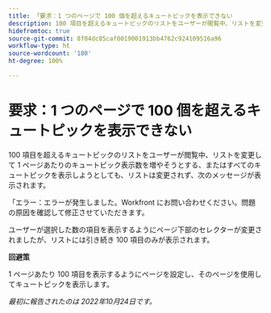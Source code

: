 ```yaml
---
title: 「要求：1 つのページで 100 個を超えるキュートピックを表示できない
description: 100 項目を超えるキュートピックのリストをユーザーが閲覧中、リストを変更して 1 ページあたりのキュートピック表示数を増やそうとする、またはすべてのキュートピックを表示しようとしても、リストは変更されず、次のメッセージが表示されます。」
hidefromtoc: true
source-git-commit: 8f04dc85caf0019001913bb4762c924109516a96
workflow-type: ht
source-wordcount: '180'
ht-degree: 100%

---
```



# 要求：1 つのページで 100 個を超えるキュートピックを表示できない

100 項目を超えるキュートピックのリストをユーザーが閲覧中、リストを変更して 1 ページあたりのキュートピック表示数を増やそうとする、またはすべてのキュートピックを表示しようとしても、リストは変更されず、次のメッセージが表示されます。

「エラー：エラーが発生しました。Workfront にお問い合わせください。問題の原因を確認して修正させていただきます。

ユーザーが選択した数の項目を表示するようにページ下部のセレクターが変更されましたが、リストには引き続き 100 項目のみが表示されます。

**回避策**

1 ページあたり 100 項目を表示するようにページを設定し、そのページを使用してキュートピックを表示します。

_最初に報告されたのは 2022年10月24日です。_

